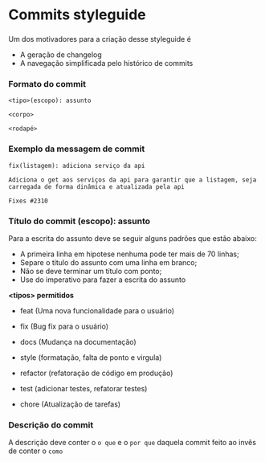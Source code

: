 # Commits styleguide



###

Um dos motivadores para a criação desse styleguide é

* A geração de changelog
* A navegação simplificada pelo histórico de commits 

### Formato do commit

```
<tipo>(escopo): assunto

<corpo>

<rodapé>
```

### Exemplo da messagem de commit

```
fix(listagem): adiciona serviço da api

Adiciona o get aos serviços da api para garantir que a listagem, seja carregada de forma dinâmica e atualizada pela api 

Fixes #2310
```

### Título do commit <tipo>(escopo): assunto


Para a escrita do assunto deve se seguir alguns padrões que estão abaixo:

* A primeira linha em hipotese nenhuma pode ter mais de 70 linhas;
* Separe o título do assunto com uma linha em branco;
* Não se deve terminar um título com ponto;
* Use do imperativo para fazer a escrita do assunto

**\<tipos> permitidos**

* feat (Uma nova funcionalidade para o usuário)

* fix (Bug fix para o usuário)

* docs (Mudança na documentação)

* style (formatação, falta de ponto e virgula)

* refactor (refatoração de código em produção)

* test (adicionar testes, refatorar testes)


* chore (Atualização de tarefas)

### Descrição do commit <corpo>

A descrição deve conter o `o que` e o `por que` daquela commit feito ao invês de conter o `como`